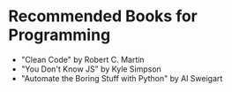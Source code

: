 # Recommended Books for Programming

- "Clean Code" by Robert C. Martin
- "You Don't Know JS" by Kyle Simpson
- "Automate the Boring Stuff with Python" by Al Sweigart
